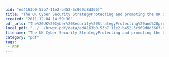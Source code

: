 ```yaml
---
uid: "ed4163b0-53b7-11e2-b452-5c969d8d366f"
title: "The UK Cyber Security StrategyProtecting and promoting the UK in a digital world"
created: "2011-12-04 14:59:30"
pdf_urls: "The%20UK%20Cyber%20Security%20StrategyProtecting%20and%20promoting%20the%20UK%20in%20a%20digital%20world.resources/The%20UK%20Cyber%20Security%20Strategy-%20web%20ver.pdf"
local_pdf: "../../hrwgc-pdf/data/ed4163b0-53b7-11e2-b452-5c969d8d366f-the-uk-cyber-security-strategyprotecting-and-promoting-the-uk-in-a-digital-world.pdf"
filename: "The UK Cyber Security StrategyProtecting and promoting the UK in a digital world.html"
category: "pdf"
tags: 
 - PDF
---
```

